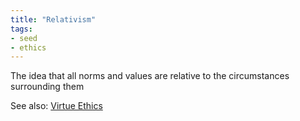 ```yaml
---
title: "Relativism"
tags:
- seed
- ethics
---
```


The idea that all norms and values are relative to the circumstances surrounding them

See also: [Virtue Ethics](notes/Virtue%20Ethics.md)

